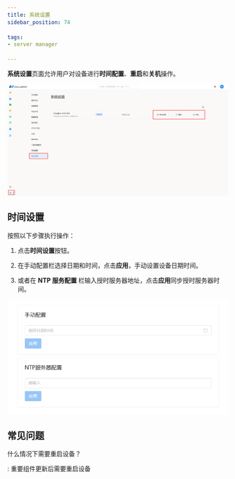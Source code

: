 ```yaml
---
title: 系统设置
sidebar_position: 74

tags: 
- server manager

---
```


**系统设置**页面允许用户对设备进行**时间配置**、**重启**和**关机**操作。

![系统设置](./系统设置.png "系统设置")

## 时间设置

按照以下步骤执行操作：

1. 点击**时间设置**按钮。

2. 在手动配置栏选择日期和时间，点击**应用**，手动设置设备日期时间。

3. 或者在 **NTP 服务配置** 栏输入授时服务器地址，点击**应用**同步授时服务器时间。

![时间设置](./时间设置.png "时间设置")

## 常见问题

什么情况下需要重启设备？

:   重要组件更新后需要重启设备